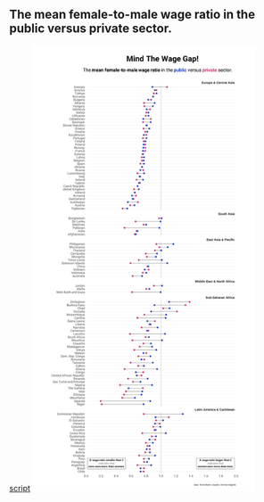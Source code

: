 ## The mean female-to-male wage ratio in the public versus private sector.
[script]()
<img src="tt_2024w18.png" alt="wage ratio" width="400"/>
